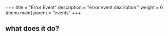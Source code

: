 +++
title = "Error Event"
description = "error event discription."
weight = 6
[menu.main]
parent = "events"
+++

## what does it do?